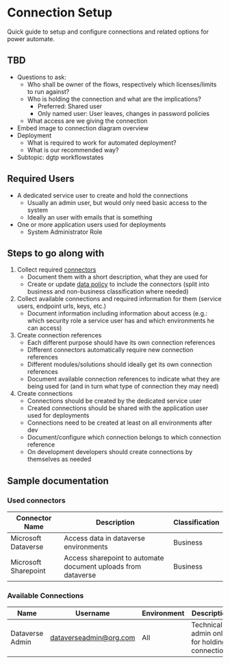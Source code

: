 # Connection Setup

Quick guide to setup and configure connections and related options for power automate.

## TBD
- Questions to ask:
  - Who shall be owner of the flows, respectively which licenses/limits to run against?
  - Who is holding the connection and what are the implications?
    - Preferred: Shared user
    - Only named user: User leaves, changes in password policies
  - What access are we giving the connection
- Embed image to connection diagram overview
- Deployment
  - What is required to work for automated deployment?
  - What is our recommended way?
- Subtopic: dgtp workflowstates

## Required Users

- A dedicated service user to create and hold the connections
  - Usually an admin user, but would only need basic access to the system
  - Ideally an user with emails that is something 
- One or more application users used for deployments
  - System Administrator Role

## Steps to go along with

1. Collect required [connectors](https://learn.microsoft.com/en-us/connectors/connector-reference/connector-reference-powerapps-connectors)
   - Document them with a short description, what they are used for
   - Create or update [data policy](https://learn.microsoft.com/en-us/power-platform/admin/prevent-data-loss) to include the connectors (split into business and non-business classification where needed)
2. Collect available connections and required information for them (service users, endpoint urls, keys, etc.)
   - Document information including information about access (e.g.: which security role a service user has and which environments he can access)
3. Create connection references
   - Each different purpose should have its own connection references
   - Different connectors automatically require new connection references
   - Different modules/solutions should ideally get its own connection references
   - Document available connection references to indicate what they are being used for (and in turn what type of connection they may need)
4. Create connections
   - Connections should be created by the dedicated service user
   - Created connections should be shared with the application user used for deployments
   - Connections need to be created at least on all environments after dev
   - Document/configure which connection belongs to which connection reference
   - On development developers should create connections by themselves as needed

## Sample documentation

### Used connectors

| Connector Name       | Description                                                   | Classification |
|----------------------|---------------------------------------------------------------|----------------|
| Microsoft Dataverse  | Access data in dataverse environments                         | Business       |
| Microsoft Sharepoint | Access sharepoint to automate document uploads from dataverse | Business       |

### Available Connections

| Name            | Username               | Environment | Description                                  |
|-----------------|------------------------|-------------|----------------------------------------------|
| Dataverse Admin | dataverseadmin@org.com | All         | Technical admin only for holding connections |

